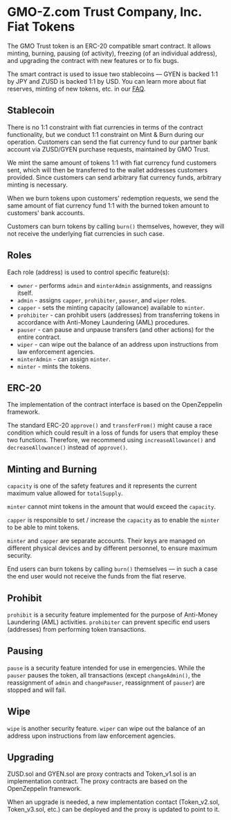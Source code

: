 # GMO-Z.com Trust Company, Inc. Fiat Tokens

The GMO Trust token is an ERC-20 compatible smart contract. It allows minting, burning, pausing (of activity), freezing (of an individual address), and upgrading the contract with new features or to fix bugs.

The smart contract is used to issue two stablecoins — GYEN is backed 1:1 by JPY and ZUSD is backed 1:1 by USD. You can learn more about fiat reserves, minting of new tokens, etc. in our [FAQ](https://stablecoin.z.com/).

## Stablecoin

There is no 1:1 constraint with fiat currencies in terms of the contract functionality, but we conduct 1:1 constraint on Mint & Burn during our operation. Customers can send the fiat currency fund to our partner bank account via ZUSD/GYEN purchase requests, maintained by GMO Trust.

We mint the same amount of tokens 1:1 with fiat currency fund customers sent, which will then be transferred to the wallet addresses customers provided. Since customers can send arbitrary fiat currency funds, arbitrary minting is necessary.

When we burn tokens upon customers' redemption requests, we send the same amount of fiat currency fund 1:1 with the burned token amount to customers' bank accounts. 

Customers can burn tokens by calling `burn()` themselves, however, they will not receive the underlying fiat currencies in such case.

## Roles

Each role (address) is used to control specific feature(s):

- `owner` - performs `admin` and `minterAdmin` assignments, and reassigns itself.
- `admin` - assigns `capper`, `prohibiter`, `pauser`, and `wiper` roles.
- `capper` - sets the minting capacity (allowance) available to `minter`. 
- `prohibiter` - can prohibit users (addresses) from transferring tokens in accordance with Anti-Money Laundering (AML) procedures.
- `pauser` - can pause and unpause transfers (and other actions) for the entire contract.
- `wiper` - can wipe out the balance of an address upon instructions from law enforcement agencies.
- `minterAdmin` - can assign `minter`.
- `minter` - mints the tokens.

## ERC-20

The implementation of the contract interface is based on the OpenZeppelin framework.

The standard ERC-20 `approve()` and `transferFrom()` might cause a race condition which could result in a loss of funds for users that employ these two functions. Therefore, we recommend using `increaseAllowance()` and `decreaseAllowance()` instead of `approve()`.

## Minting and Burning

`capacity` is one of the safety features and it represents the current maximum value allowed for `totalSupply`.

`minter` cannot mint tokens in the amount that would exceed the `capacity`.

`capper` is responsible to set / increase the `capacity` as to enable the `minter` to be able to mint tokens.

`minter` and `capper` are separate accounts. Their keys are managed on different physical devices and by different personnel, to ensure maximum security. 

End users can burn tokens by calling `burn()` themselves — in such a case the end user would not receive the funds from the fiat reserve.

## Prohibit

`prohibit` is a security feature implemented for the purpose of Anti-Money Laundering (AML) activities. `prohibiter` can prevent specific end users (addresses) from performing token transactions.

## Pausing

`pause` is a security feature intended for use in emergencies. While the `pauser` pauses the token, all transactions (except `changeAdmin()`, the reassignment of `admin` and `changePauser`, reassignment of `pauser`) are stopped and will fail.

## Wipe

`wipe` is another security feature. `wiper` can wipe out the balance of an address upon instructions from law enforcement agencies.

## Upgrading

ZUSD.sol and GYEN.sol are proxy contracts and Token_v1.sol is an implementation contract. The proxy contracts are based on the OpenZeppelin framework.

When an upgrade is needed, a new implementation contact (Token_v2.sol, Token_v3.sol, etc.) can be deployed and the proxy is updated to point to it.
